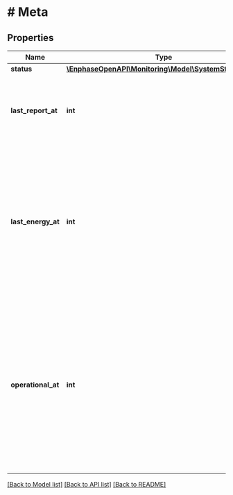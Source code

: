 # # Meta

## Properties

Name | Type | Description | Notes
------------ | ------------- | ------------- | -------------
**status** | [**\EnphaseOpenAPI\Monitoring\Model\SystemStatusEnum**](SystemStatusEnum.md) |  | [optional]
**last_report_at** | **int** | Timestamp (in epoch format) at which the system&#39;s Envoy last submitted a report. | [optional]
**last_energy_at** | **int** | Timestamp (in epoch format) at which the system&#39;s produced energy was last reported. Even if the last produced energy is 0, its timestamp will be returned. | [optional]
**operational_at** | **int** | Timestamp (in epoch format) at which this system became operational. Corresponds to the system&#39;s interconnect time, if one is specified. Otherwise, it is the system&#39;s first reported interval end time. | [optional]

[[Back to Model list]](../../README.md#models) [[Back to API list]](../../README.md#endpoints) [[Back to README]](../../README.md)
